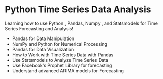# Python Time Series Data Analysis
Learning how to use Python , Pandas, Numpy , and Statsmodels for Time Series Forecasting and Analysis!

- Pandas for Data Manipulation
- NumPy and Python for Numerical Processing
- Pandas for Data Visualization
- How to Work with Time Series Data with Pandas
- Use Statsmodels to Analyze Time Series Data
- Use Facebook's Prophet Library for forecasting
- Understand advanced ARIMA models for Forecasting
